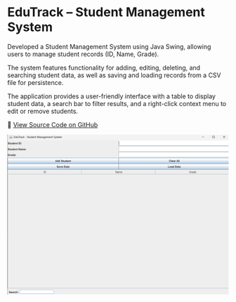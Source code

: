 # EduTrack – Student Management System

Developed a Student Management System using Java Swing, allowing users to manage student records (ID, Name, Grade).

The system features functionality for adding, editing, deleting, and searching student data, as well as saving and loading records from a CSV file for persistence.

The application provides a user-friendly interface with a table to display student data, a search bar to filter results, and a right-click context menu to edit or remove students.

🔗 [View Source Code on GitHub](https://github.com/rishuraj18/EduTrack)

![Screenshot](image.png)

